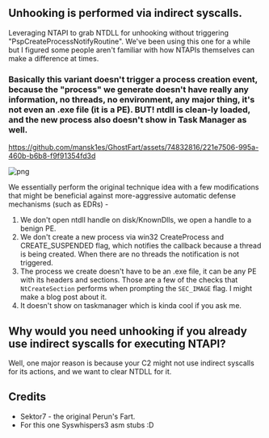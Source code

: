 ## Unhooking is performed via indirect syscalls.
Leveraging NTAPI to grab NTDLL for unhooking without triggering "PspCreateProcessNotifyRoutine". We've been using this one for a while but I figured some people aren't familiar with how NTAPIs themselves can make a difference at times.

### Basically this variant doesn't trigger a process creation event, because the "process" we generate doesn't have really any information, no threads, no environment, any major thing, it's not even an .exe file (it is a PE). BUT! ntdll is clean-ly loaded, and the new process also doesn't show in Task Manager as well.


https://github.com/mansk1es/GhostFart/assets/74832816/221e7506-995a-460b-b6b8-f9f91354fd3d


![png](https://github.com/mansk1es/GhostFart/assets/74832816/0fc36261-45c2-4de9-ace3-1ce0b549594b)


We essentially perform the original technique idea with a few modifications that might be beneficial against more-aggressive automatic defense mechanisms (such as EDRs) -
1. We don't open ntdll handle on disk/KnownDlls, we open a handle to a benign PE.
2. We don't create a new process via win32 CreateProcess and CREATE_SUSPENDED flag, which notifies the callback because a thread is being created. When there are no threads the notification is not triggered.
3. The process we create doesn't have to be an .exe file, it can be any PE with its headers and sections. Those are a few of the checks that `NtCreateSection` performs when prompting the `SEC_IMAGE` flag. I might make a blog post about it.
4. It doesn't show on taskmanager which is kinda cool if you ask me.

## Why would you need unhooking if you already use indirect syscalls for executing NTAPI?
Well, one major reason is because your C2 might not use indirect syscalls for its actions, and we want to clear NTDLL for it.

## Credits
- Sektor7 - the original Perun's Fart.
- For this one Syswhispers3 asm stubs :D
